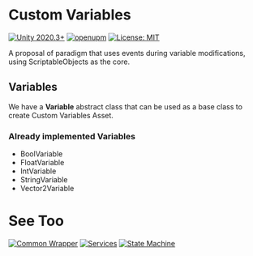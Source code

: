 # Custom Variables

[![Unity 2020.3+](https://img.shields.io/badge/unity-2020.3%2B-blue.svg)](https://unity3d.com/get-unity/download)
[![openupm](https://img.shields.io/npm/v/com.joaosantos.package-custom-variables?label=openupm&registry_uri=https://package.openupm.com)](https://openupm.com/packages/com.joaosantos.package-custom-variables/)
[![License: MIT](https://img.shields.io/badge/License-MIT-brightgreen.svg)](https://github.com/JoaoSant0s/unity-custom-packages/blob/main/Packages/com.joaosantos.package-custom-variables/LICENSE)

A proposal of paradigm that uses events during variable modifications, using ScriptableObjects as the core.

## Variables

We have a **Variable** abstract class that can be used as a base class to create Custom Variables Asset.

### Already implemented Variables

- BoolVariable
- FloatVariable
- IntVariable
- StringVariable
- Vector2Variable

# See Too

[![Common Wrapper](https://img.shields.io/npm/v/com.joaosantos.package-common-wrapper?label=CommonWrapper&registry_uri=https://package.openupm.com)](https://openupm.com/packages/com.joaosantos.package-common-wrapper/)
[![Services](https://img.shields.io/npm/v/com.joaosantos.package-services?label=Services&registry_uri=https://package.openupm.com)](https://openupm.com/packages/com.joaosantos.package-services/)
[![State Machine](https://img.shields.io/npm/v/com.joaosantos.package-state-machine?label=StateMachine&registry_uri=https://package.openupm.com)](https://openupm.com/packages/com.joaosantos.package-state-machine/)